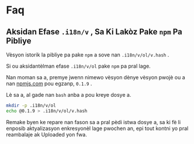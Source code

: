 # Faq

## Aksidan Efase `.i18n/v` , Sa Ki Lakòz Pake `npm` Pa Pibliye

Vèsyon istorik la pibliye pa pake `npm` a sove nan `.i18n/v/ol/v.hash` .

Si ou aksidantèlman efase `.i18n/v/ol` pake `npm` pa pral lage.

Nan moman sa a, premye jwenn nimewo vèsyon dènye vèsyon pwojè ou a nan [npmjs.com](//npmjs.com) pou egzanp, `0.1.9` .

Lè sa a, al gade nan `bash` anba a pou kreye dosye a.

```bash
mkdir -p .i18n/v/ol
echo @0.1.9 > .i18n/v/ol/v.hash
```

Remake byen ke repare nan fason sa a pral pèdi istwa dosye a, sa ki fè li enposib aktyalizasyon enkresyonèl lage pwochen an, epi tout kontni yo pral reambalaje ak Uploaded yon fwa.